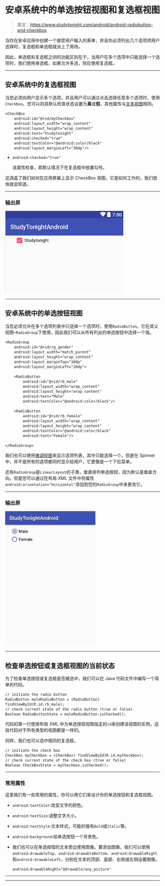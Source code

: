 # 安卓系统中的单选按钮视图和复选框视图

> 原文：<https://www.studytonight.com/android/android-radiobutton-and-checkbox>

当你在安卓应用中创建一个接受用户输入的表单，并且你必须列出几个选项供用户选择时，复选框和单选框就派上了用场。

因此，单选框和复选框之间的功能区别在于，当用户在多个选项中只能选择一个选项时，我们使用单选框，如果允许多选，则应使用复选框。

* * *

## 安卓系统中的复选框视图

当您必须向用户显示多个选项，并且用户可以通过点击选择任意多个选项时，使用`Checkbox`。您可以将其默认检查状态设置为**真**或**假**，其他属性与[文本视图](android-textview)相同。

```
<CheckBox
    android:id="@+id/myCheckbox"
    android:layout_width="wrap_content"
    android:layout_height="wrap_content"
    android:text="Studytonight"
    android:checked="true"
    android:textColor="@android:color/black"
    android:layout_marginLeft="30dp"/>
```

*   `android:checked="true"`

    该属性检查，即默认情况下在复选框中放置勾号。

这涵盖了我们如何在应用屏幕上显示 CheckBox 视图。它是如何工作的，我们很快就会知道。

* * *

### 输出屏

![CheckBox View in Android](img/cfc0b5e6135697620f1a3e0c17fb51e1.png)

* * *

## 安卓系统中的单选按钮视图

当您必须允许在多个选项列表中只选择一个选项时，使用`RadioButton`。它在其父视图–`RadioGroup`下使用，因此我们可以从所有列出的单选按钮中选择一个值。

```
<RadioGroup
    android:id="@+id/rg_gender"
    android:layout_width="match_parent"
    android:layout_height="wrap_content"
    android:layout_marginTop="10dp"
    android:layout_marginLeft="20dp">

    <RadioButton
        android:id="@+id/rb_male"
        android:layout_width="wrap_content"
        android:layout_height="wrap_content"
        android:text="Male"
        android:textColor="@android:color/black"/>

    <RadioButton
        android:id="@+id/rb_female"
        android:layout_width="wrap_content"
        android:layout_height="wrap_content"
        android:textColor="@android:color/black"
        android:text="Female"/>

</RadioGroup>
```

我们也可以使用[微调视图](spinner-in-android)来显示选项列表，其中只能选择一个。但是在 Spinner 中，并不是所有的选项都同时显示给用户，它更像是一个下拉菜单。

还有`RadioGroup`是`LinearLayout`的子类，垂直排列单选按钮，因为默认是垂直方向。但是您可以通过在布局 XML 文件中将属性`android:orientation="horizontal"`添加到您的`RadioGroup`中来更改它。

* * *

### 输出屏

![radioButton View in Android](img/104879a7771bcd0a72a395dd39e09788.png)

* * *

## 检查单选按钮或复选框视图的当前状态

为了检查单选按钮或复选框是否被选中，我们可以在 Java 代码文件中编写一个简单的代码。

```
// initiate the radio button
RadioButton maleRadioButton = (RadioButton) findViewById(R.id.rb_male); 
// check current state of the radio button (true or false)
Boolean RadioButtonState = maleRadioButton.isChecked();
```

代码的第一行使用布局 XML 中为单选按钮视图指定的`id`来创建该视图的实例。这段代码对于所有类型的视图都是一样的。

同样，我们也可以选中相同的复选框，

```
// initiate the check box
CheckBox myCheckbox = (CheckBox) findViewById(R.id.myCheckbox); 
// check current state of the check box (true or false)
Boolean CheckBoxState = myCheckbox.isChecked();
```

* * *

### 常用属性

这里我们有一些常用的属性，你可以用它们来设计你的单选按钮和复选框视图。

*   `android:textColor`:改变文字的颜色。
*   `android:textSize`:调整文字大小。
*   `android:textStyle`:文本样式，可能的值有`Bold`或`Italic`等。
*   `android:background`:给单选按钮一个背景色。
*   我们也可以在单选按钮的文本旁边使用图像。要添加图像，我们可以使用`android:drawableTop`、`android:drawableBottom`、`android:drawableRight`和`android:drawableLeft`，分别在文本的顶部、底部、右侧或左侧设置图像。

    ```
    android:drawableRight="@drawable/any_picture"
    ```

* * *

* * *
